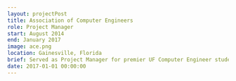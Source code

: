 ```yaml
---
layout: projectPost
title: Association of Computer Engineers
role: Project Manager
start: August 2014
end: January 2017
image: ace.png
location: Gainesville, Florida
brief: Served as Project Manager for premier UF Computer Engineer student organization and led workshops, provided support to younger students, organized outreach events.
date: 2017-01-01 00:00:00
---
```

